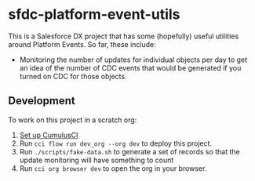 # sfdc-platform-event-utils

This is a Salesforce DX project that has some (hopefully) useful utilities around Platform Events. So far, these include: 

- Monitoring the number of updates for individual objects per day to get an idea of the number of CDC events that would be generated if you turned on CDC for those objects. 

## Development

To work on this project in a scratch org:

1. [Set up CumulusCI](https://cumulusci.readthedocs.io/en/latest/tutorial.html)
2. Run `cci flow run dev_org --org dev` to deploy this project.
3. Run `./scripts/fake-data.sh` to generate a set of records so that the update monitoring will have something to count
4. Run `cci org browser dev` to open the org in your browser.